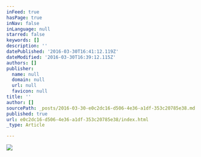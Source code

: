 ```yaml
---
inFeed: true
hasPage: true
inNav: false
inLanguage: null
starred: false
keywords: []
description: ''
datePublished: '2016-03-30T16:41:12.119Z'
dateModified: '2016-03-30T16:39:12.115Z'
authors: []
publisher:
  name: null
  domain: null
  url: null
  favicon: null
title: ''
author: []
sourcePath: _posts/2016-03-30-e0c2dc16-d506-4e36-a1df-353c20785e38.md
published: true
url: e0c2dc16-d506-4e36-a1df-353c20785e38/index.html
_type: Article

---
```

![](https://the-grid-user-content.s3-us-west-2.amazonaws.com/f29d145d-51bc-4ead-bc05-ccffe97875a6.jpg)